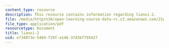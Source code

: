 ```yaml
---
content_type: resource
description: This resource contains information regarding lianxi-2.
file: /media/https%3A/open-learning-course-data-rc.s3.amazonaws.com/21g-106-chinese-vi-regular-discovering-chinese-cultures-and-societies-spring-2003/e734073e5404f29fa14637d3bf795427_MIT21G_106S03_lianxi2.pdf
file_type: application/pdf
resourcetype: Document
title: lianxi-2
uid: e734073e-5404-f29f-a146-37d3bf795427
---
```

